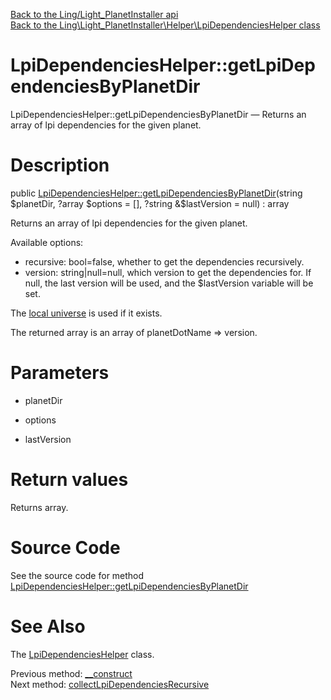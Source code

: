 [Back to the Ling/Light_PlanetInstaller api](https://github.com/lingtalfi/Light_PlanetInstaller/blob/master/doc/api/Ling/Light_PlanetInstaller.md)<br>
[Back to the Ling\Light_PlanetInstaller\Helper\LpiDependenciesHelper class](https://github.com/lingtalfi/Light_PlanetInstaller/blob/master/doc/api/Ling/Light_PlanetInstaller/Helper/LpiDependenciesHelper.md)


LpiDependenciesHelper::getLpiDependenciesByPlanetDir
================



LpiDependenciesHelper::getLpiDependenciesByPlanetDir — Returns an array of lpi dependencies for the given planet.




Description
================


public [LpiDependenciesHelper::getLpiDependenciesByPlanetDir](https://github.com/lingtalfi/Light_PlanetInstaller/blob/master/doc/api/Ling/Light_PlanetInstaller/Helper/LpiDependenciesHelper/getLpiDependenciesByPlanetDir.md)(string $planetDir, ?array $options = [], ?string &$lastVersion = null) : array




Returns an array of lpi dependencies for the given planet.

Available options:
- recursive: bool=false, whether to get the dependencies recursively.
- version: string|null=null, which version to get the dependencies for.
     If null, the last version will be used, and the $lastVersion variable will be set.



The [local universe](https://github.com/lingtalfi/UniverseTools/blob/master/doc/pages/conception-notes.md#local-universe) is used if it exists.


The returned array is an array of planetDotName => version.




Parameters
================


- planetDir

    

- options

    

- lastVersion

    


Return values
================

Returns array.








Source Code
===========
See the source code for method [LpiDependenciesHelper::getLpiDependenciesByPlanetDir](https://github.com/lingtalfi/Light_PlanetInstaller/blob/master/Helper/LpiDependenciesHelper.php#L55-L92)


See Also
================

The [LpiDependenciesHelper](https://github.com/lingtalfi/Light_PlanetInstaller/blob/master/doc/api/Ling/Light_PlanetInstaller/Helper/LpiDependenciesHelper.md) class.

Previous method: [__construct](https://github.com/lingtalfi/Light_PlanetInstaller/blob/master/doc/api/Ling/Light_PlanetInstaller/Helper/LpiDependenciesHelper/__construct.md)<br>Next method: [collectLpiDependenciesRecursive](https://github.com/lingtalfi/Light_PlanetInstaller/blob/master/doc/api/Ling/Light_PlanetInstaller/Helper/LpiDependenciesHelper/collectLpiDependenciesRecursive.md)<br>

